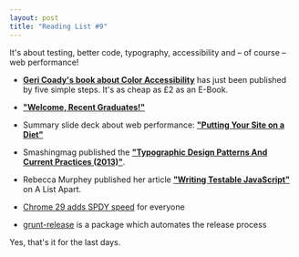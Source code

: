 ```yaml
---
layout: post
title: "Reading List #9"
---
```


It's about testing, better code, typography, accessibility and &ndash; of course &ndash; web performance!

- **[Geri Coady's book about Color Accessibility](http://www.fivesimplesteps.com/products/colour-accessibility)** has just been published by five simple steps. It's as cheap as &pound;2 as an E-Book.

- **["Welcome, Recent Graduates!"](http://muledesign.com/2013/05/welcome-recent-graduates/)**

- Summary slide deck about web performance: **["Putting Your Site on a Diet"](https://speakerdeck.com/steveworkman/putting-your-site-on-a-diet)**

- Smashingmag published the **["Typographic Design Patterns And Current Practices (2013)"](http://www.smashingmagazine.com/2013/05/17/typographic-design-patterns-practices-case-study-2013/)**.

- Rebecca Murphey published her article **["Writing Testable JavaScript"](http://alistapart.com/article/writing-testable-javascript)** on A List Apart.

- [Chrome 29 adds SPDY speed](https://plus.google.com/+IlyaGrigorik/posts/Uxgvk35ntL2?e=-RedirectToSandbox) for everyone

- [grunt-release](https://github.com/geddski/grunt-release) is a package which automates the release process

Yes, that's it for the last days.